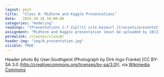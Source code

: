 ```yaml
---
layout: post
title:  "Class 8: Midterm and Kaggle Presentations"
date:   2015-10-26 18:00:00
categories: "modeling"
readings: "[Presentations 1-7 Zip]({{ site.baseurl }}/assets/presentations/Classes1-7))"
assignment: "Midterm and Kaggle presentation (must be uploaded by 10/23)"
permalink: /classes/class8/
header-img: "img/8_presentation.jpg"
visible: TRUE
---
```

Header photo By User:Southgeist (Photograph by Dirk Ingo Franke) [CC BY-SA 3.0 (http://creativecommons.org/licenses/by-sa/3.0)], via [Wikimedia Commons](https://upload.wikimedia.org/wikipedia/commons/7/78/Frank_Schulenburg_giving_a_presentation_at_Wikimania_2011.jpg)